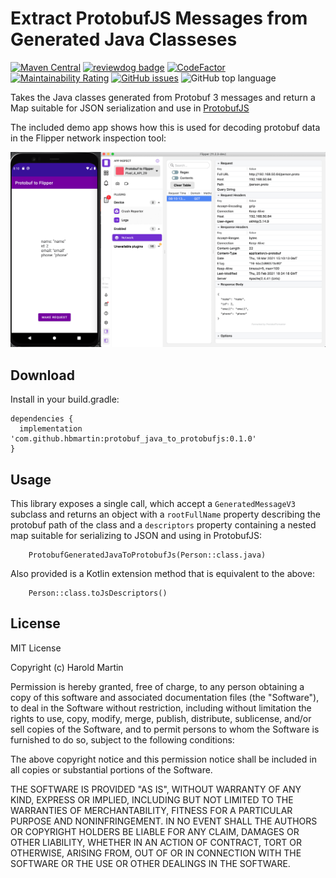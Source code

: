 # Extract ProtobufJS Messages from Generated Java Classeses

[![Maven Central](https://img.shields.io/maven-central/v/com.github.hbmartin/protobuf_java_to_protobufjs?color=6D3DEE)](https://repo.maven.apache.org/maven2/com/github/hbmartin/protobuf_java_to_protobufjs/)
[![reviewdog badge](https://github.com/hbmartin/protobuf_java_to_protobufjs/actions/workflows/reviewdog.yml/badge.svg)](https://github.com/hbmartin/protobuf_java_to_protobufjs/actions/workflows/reviewdog.yml)
[![CodeFactor](https://www.codefactor.io/repository/github/hbmartin/protobuf_java_to_protobufjs/badge)](https://www.codefactor.io/repository/github/hbmartin/protobuf_java_to_protobufjs)
[![Maintainability Rating](https://sonarcloud.io/api/project_badges/measure?project=hbmartin_protobuf_java_to_protobufjs&metric=sqale_rating)](https://sonarcloud.io/dashboard?id=hbmartin_protobuf_java_to_protobufjs)
[![GitHub issues](https://img.shields.io/github/issues/hbmartin/protobuf_java_to_protobufjs)](https://github.com/hbmartin/protobuf_java_to_protobufjs/issues)
![GitHub top language](https://img.shields.io/github/languages/top/hbmartin/protobuf_java_to_protobufjs?color=FA8A0C)

Takes the Java classes generated from Protobuf 3 messages and return a Map suitable for JSON serialization and use in [ProtobufJS](https://github.com/protobufjs/protobuf.js)

The included demo app shows how this is used for decoding protobuf data in the Flipper network inspection tool:

![Flipper Demo Screenshot](media/screenshot.png)

## Download

Install in your build.gradle:

```
dependencies {
  implementation 'com.github.hbmartin:protobuf_java_to_protobufjs:0.1.0'
}
```


## Usage

This library exposes a single call, which accept a `GeneratedMessageV3` subclass and returns an object with a `rootFullName` property describing the protobuf path of the class and a `descriptors` property containing a nested map suitable for serializing to JSON and using in ProtobufJS:

```
    ProtobufGeneratedJavaToProtobufJs(Person::class.java)
```

Also provided is a Kotlin extension method that is equivalent to the above:

```
    Person::class.toJsDescriptors()
```


## License

MIT License

Copyright (c) Harold Martin

Permission is hereby granted, free of charge, to any person obtaining a copy
of this software and associated documentation files (the "Software"), to deal
in the Software without restriction, including without limitation the rights
to use, copy, modify, merge, publish, distribute, sublicense, and/or sell
copies of the Software, and to permit persons to whom the Software is
furnished to do so, subject to the following conditions:

The above copyright notice and this permission notice shall be included in all
copies or substantial portions of the Software.

THE SOFTWARE IS PROVIDED "AS IS", WITHOUT WARRANTY OF ANY KIND, EXPRESS OR
IMPLIED, INCLUDING BUT NOT LIMITED TO THE WARRANTIES OF MERCHANTABILITY,
FITNESS FOR A PARTICULAR PURPOSE AND NONINFRINGEMENT. IN NO EVENT SHALL THE
AUTHORS OR COPYRIGHT HOLDERS BE LIABLE FOR ANY CLAIM, DAMAGES OR OTHER
LIABILITY, WHETHER IN AN ACTION OF CONTRACT, TORT OR OTHERWISE, ARISING FROM,
OUT OF OR IN CONNECTION WITH THE SOFTWARE OR THE USE OR OTHER DEALINGS IN THE
SOFTWARE.
